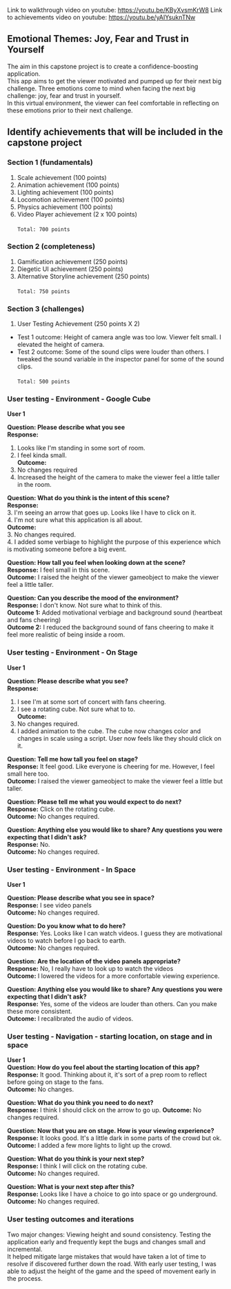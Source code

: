 
Link to walkthrough video on youtube: https://youtu.be/KByXvsmKrW8
Link to achievements video on youtube: https://youtu.be/yAIYsuknTNw

## Emotional Themes: Joy, Fear and Trust in Yourself
The aim in this capstone project is to create a confidence-boosting application.  
This app aims to get the viewer motivated and pumped up for their next big challenge.
Three emotions come to mind when facing the next big challenge: joy, fear and trust in yourself.  
In this virtual environment, the viewer can feel comfortable in reflecting on these emotions prior to their next challenge.

## Identify achievements that will be included in the capstone project

### Section 1 (fundamentals)

1. Scale achievement (100 points)
2. Animation achievement (100 points)
3. Lighting achievement (100 points)
4. Locomotion achievement (100 points)
5. Physics achievement (100 points)
6. Video Player achievement (2 x 100 points) <br>
<br> `Total: 700 points`


### Section 2 (completeness)

1. Gamification achievement (250 points)
2. Diegetic UI achievement (250 points)
3. Alternative Storyline achievement (250 points) <br>
<br> `Total: 750 points`


### Section 3 (challenges)

1. User Testing Achievement (250 points X 2)
- Test 1 outcome: Height of camera angle was too low.  Viewer felt small.  I elevated the height of camera.<br>  
- Test 2 outcome: Some of the sound clips were louder than others.  I tweaked the sound variable in the inspector panel for some of the sound clips.<br>
<br> `Total: 500 points`


### User testing - Environment - Google Cube

**User 1**<br>

**Question: Please describe what you see**<br>
**Response:** <br>
1. Looks like I'm standing in some sort of room. <br>
2. I feel kinda small.<br>
**Outcome:**  
1. No changes required <br>
2. Increased the height of the camera to make the viewer feel a little taller in the room.<br>

**Question: What do you think is the intent of this scene?**<br>
**Response:** <br>
3. I'm seeing an arrow that goes up.  Looks like I have to click on it. <br>
4. I'm not sure what this application is all about.  <br>
**Outcome:**  
3. No changes required. <br>
4. I added some verbiage to highlight the purpose of this experience which is motivating someone before a big event. <br>

**Question: How tall you feel when looking down at the scene?**<br>
**Response:** I feel small in this scene.<br>
**Outcome:**  I raised the height of the viewer gameobject to make the viewer feel a little taller.<br>

**Question: Can you describe the mood of the environment?**<br>
**Response:** I don't know.  Not sure what to think of this.<br>
**Outcome 1:** Added motivational verbiage and background sound (heartbeat and fans cheering) <br>
**Outcome 2:** I reduced the background sound of fans cheering to make it feel more realistic of being inside a room. <br>


### User testing - Environment - On Stage

**User 1**<br>

**Question: Please describe what you see?**<br>
**Response:** <br>
1. I see I'm at some sort of concert with fans cheering. <br>
2. I see a rotating cube.  Not sure what to to. <br>
**Outcome:**  
1. No changes required. <br>
2. I added animation to the cube.  The cube now changes color and changes in scale using a script. User now feels like they should click on it.

**Question: Tell me how tall you feel on stage?**<br>
**Response:** It feel good.  Like everyone is cheering for me.  However, I feel small here too.<br>
**Outcome:**  I raised the viewer gameobject to make the viewer feel a little but taller. <br>

**Question: Please tell me what you would expect to do next?**<br>
**Response:** Click on the rotating cube. <br>
**Outcome:** No changes required.<br>

**Question: Anything else you would like to share?  Any questions you were expecting that I didn't ask?**<br>
**Response:** No. <br>
**Outcome:** No changes required.<br>


### User testing - Environment - In Space

**User 1**<br>

**Question: Please describe what you see in space?**<br>
**Response:** I see video panels <br>
**Outcome:**  No changes required. <br>

**Question: Do you know what to do here?**<br>
**Response:** Yes. Looks like I can watch videos.  I guess they are motivational videos to watch before I go back to earth.<br>
**Outcome:**  No changes required. <br>

**Question: Are the location of the video panels appropriate?**<br>
**Response:** No, I really have to look up to watch the videos <br>
**Outcome:**  I lowered the videos for a more confortable viewing experience. <br>

**Question: Anything else you would like to share?  Any questions you were expecting that I didn't ask?**<br>
**Response:** Yes, some of the videos are louder than others.  Can you make these more consistent. <br>
**Outcome:** I recalibrated the audio of videos. <br>

### User testing - Navigation - starting location, on stage and in space

**User 1**<br>
**Question: How do you feel about the starting location of this app?**<br>
**Response:** It good.  Thinking about it, it's sort of a prep room to reflect before going on stage to the fans. <br>
**Outcome:** No changes. <br>

**Question: What do you think you need to do next?**<br>
**Response:** I think I should click on the arrow to go up.
**Outcome:** No changes required.<br>

**Question: Now that you are on stage.  How is your viewing experience?**<br>
**Response:** It looks good.  It's a little dark in some parts of the crowd but ok. <br>
**Outcome:** I added a few more lights to light up the crowd.<br>

**Question: What do you think is your next step?**<br>
**Response:** I think I will click on the rotating cube.<br>
**Outcome:** No changes required. <br>

**Question: What is your next step after this?**<br>
**Response:** Looks like I have a choice to go into space or go underground.<br>
**Outcome:** No changes required.<br>


### User testing outcomes and iterations

Two major changes:  Viewing height and sound consistency.  Testing the application early and frequently kept the bugs and changes small and incremental.  
It helped mitigate large mistakes that would have taken a lot of time to resolve if discovered further down the road.
With early user testing, I was able to adjust the height of the game and the speed of movement early in the process.